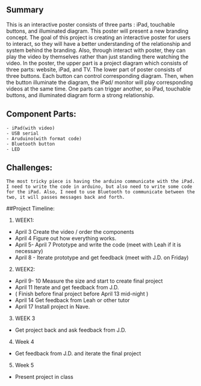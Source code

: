 ## Summary

This is an interactive poster consists of three parts : iPad, touchable buttons, and illuminated diagram. This poster will present a new branding concept. The goal of this project is creating an interactive poster for users to interact, so they will have a better understanding of the relationship and system behind the branding. Also, through interact with poster, they can play the video by themselves rather than just standing there watching the video. 
	In the poster, the upper part is a project diagram which consists of three parts: website, iPad, and TV. The lower part of poster consists of three buttons. Each button can control corresponding diagram. Then, when the button illuminate the diagram, the iPad/ monitor will play corresponding videos at the same time. One parts can trigger another, so iPad, touchable buttons, and illuminated diagram form a strong relationship.
## Component Parts:
	- iPad(with video)
	- USB serial
	- Aruduino(with format code)
	- Bluetooth button
	- LED 

## Challenges:
	The most tricky piece is having the arduino communicate with the iPad. I need to write the code in arduino, but also need to write some code for the iPad. Also, I need to use Bluetooth to communicate between the two, it will passes messages back and forth.

##Project Timeline:
 1. WEEK1:
- April 3 Create the video / order the components 
- April 4 Figure out how everything works.
- April 5- April 7 Prototype and write the code (meet with Leah if it is necessary)
- April 8 - Iterate prototype and get feedback (meet with J.D. on Friday)
 2. WEEK2:
- April 9- 10 Measure the size and start to create final project  
- April 11  Iterate and get feedback from J.D. 
- ( Finish before final project before April 13 mid-night  )
- April 14 Get feedback from Leah or other tutor 
- April 17 Install project in Nave. 
3. WEEK 3 
- Get project back and ask feedback from J.D.
4. Week 4
- Get feedback from J.D. and iterate the final project 
5. Week 5
- Present project in class  

